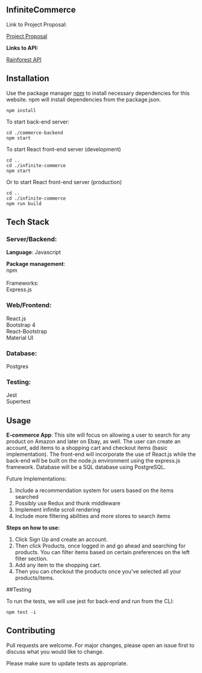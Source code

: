 ## InfiniteCommerce

Link to Project Proposal:

[Project Proposal](https://docs.google.com/document/d/1qNe5WA0dHvYxCPijkAfEw5IEoA-tjDEH2xUYNytCf_s/edit?usp=sharing)

**Links to API:**

[Rainforest API](https://app.rainforestapi.com/playground)

## Installation


Use the package manager [npm](https://docs.npmjs.com/cli/v7/commands/npm-install) to install necessary dependencies for this website. npm will install dependencies from the package.json.

    npm install

To start back-end server:

    cd ./commerce-backend
	npm start

To start React front-end server (development)

	cd ..
	cd ./infinite-commerce
	npm start

Or to start React front-end server (production)

	cd ..
	cd ./infinite-commerce
	npm run build

## Tech Stack

### Server/Backend:

**Language**: Javascript

**Package management**:<br/> npm<br/><br/>
Frameworks:<br/>
Express.js<br/>

### Web/Frontend:

React.js<br/>
Bootstrap 4<br/>
React-Bootstrap<br/>
Material UI<br/>

### Database:

Postgres

### Testing:
Jest<br/>
Supertest

## Usage

<b>E-commerce App</b>: This site will focus on allowing a user to search for any product on Amazon and later on Ebay, as well. The user can create an account, add items to a shopping cart and checkout items (basic implementation). The front-end will incorporate the use of React.js while the back-end will be built on the node.js environment using the express.js framework. Database will be a SQL database using PostgreSQL.

Future Implementations:</br>
1. Include a recommendation system for users based on the items searched</br>
2. Possibly use Redux and thunk middleware</br>
3. Implement infinite scroll rendering</br>
4. Include more filtering abilities and more stores to search items</br>  

**Steps on how to use:**<br/>
1. Click Sign Up and create an account.<br/>
2. Then click Products, once logged in and go ahead and searching for products. You can filter items based on certain preferences on the left filter section.<br/>
3. Add any item to the shopping cart.<br/>
4. Then you can checkout the products once you've selected all your products/items.<br/>

##Testing

To run the tests, we will use jest for back-end and run from the CLI:

	npm test -i

## Contributing
Pull requests are welcome. For major changes, please open an issue first to discuss what you would like to change.

Please make sure to update tests as appropriate.